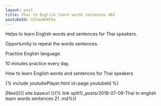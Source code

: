 ```yaml
---
layout: post
title: Thai to English learn words sentences 481 
youtubeId: U3Cmx4hKF6o
---
```

 
 
Helps to learn English words and sentences for Thai speakers.

Opportunitiy to repeat the words sentences. 

Practice English language. 
 
10 minutes practice every day. 
 
How to learn English words and sentences for Thai speakers 
 
{% include youtubePlayer.html id=page.youtubeId %}
 
 
[Next]({{ site.baseurl }}{% link  split1/_posts/2018-07-09-Thai to english learn words sentences 21 .md%})
 
